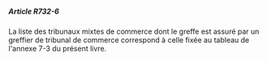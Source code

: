 ##### Article R732-6

La liste des tribunaux mixtes de commerce dont le greffe est assuré par un greffier de tribunal de commerce correspond à celle fixée au tableau de l'annexe 7-3 du présent livre.

